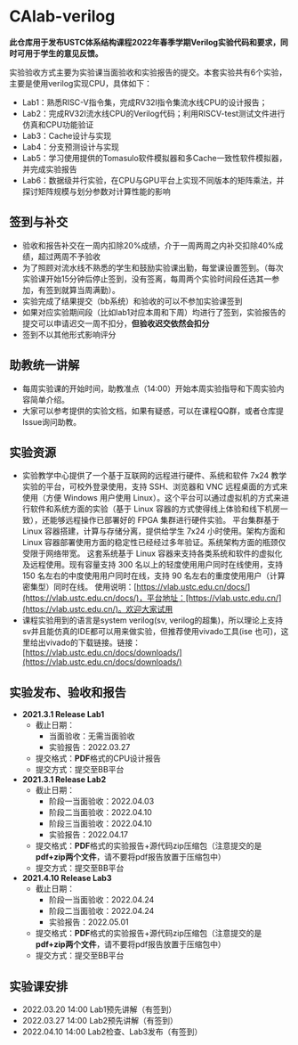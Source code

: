 # CAlab-verilog

**此仓库用于发布USTC体系结构课程2022年春季学期Verilog实验代码和要求，同时可用于学生的意见反馈。**  

实验验收方式主要为实验课当面验收和实验报告的提交。本套实验共有6个实验，主要是使用verilog实现CPU，具体如下：

* Lab1：熟悉RISC-V指令集，完成RV32I指令集流水线CPU的设计报告；
* Lab2：完成RV32I流水线CPU的Verilog代码；利用RISCV-test测试文件进行仿真和CPU功能验证
* Lab3：Cache设计与实现
* Lab4：分支预测设计与实现
* Lab5：学习使用提供的Tomasulo软件模拟器和多Cache一致性软件模拟器，并完成实验报告
* Lab6：数据级并行实验，在CPU与GPU平台上实现不同版本的矩阵乘法，并探讨矩阵规模与划分参数对计算性能的影响

## 签到与补交

* 验收和报告补交在一周内扣除20%成绩，介于一周两周之内补交扣除40%成绩，超过两周不予验收
* 为了照顾对流水线不熟悉的学生和鼓励实验课出勤，每堂课设置签到。（每次实验课开始15分钟后停止签到，没有签离，每周两个实验时间段任选其一参加，有签到就算当周满勤）。
* 实验完成了结果提交（bb系统）和验收的可以不参加实验课签到
* 如果对应实验期间段（比如lab1对应本周和下周）均进行了签到，实验报告的提交可以申请迟交一周不扣分，**但验收迟交依然会扣分**
* 签到不以其他形式影响评分

## 助教统一讲解

* 每周实验课的开始时间，助教准点（14:00）开始本周实验指导和下周实验内容简单介绍。
* 大家可以参考提供的实验文档，如果有疑惑，可以在课程QQ群，或者仓库提Issue询问助教。

## 实验资源

* 实验教学中心提供了一个基于互联网的远程进行硬件、系统和软件 7x24 教学实验的平台，可校外登录使用，支持 SSH、浏览器和 VNC 远程桌面的方式来使用（方便 Windows 用户使用 Linux）。这个平台可以通过虚拟机的方式来进行软件和系统方面的实验（基于 Linux 容器的方式使得线上体验和线下机房一致），还能够远程操作已部署好的 FPGA 集群进行硬件实验。
平台集群基于 Linux 容器搭建，计算与存储分离，提供给学生 7x24 小时使用。架构方面和 Linux 容器部署使用方面的稳定性已经经过多年验证。系统架构方面的瓶颈仅受限于网络带宽。
这套系统基于 Linux 容器来支持各类系统和软件的虚拟化及远程使用。现有容量支持 300 名以上的轻度使用用户同时在线使用，支持 150 名左右的中度使用用户同时在线，支持 90 名左右的重度使用用户（计算密集型）同时在线。
使用说明：[https://vlab.ustc.edu.cn/docs/](https://vlab.ustc.edu.cn/docs/)，平台地址：[https://vlab.ustc.edu.cn/](https://vlab.ustc.edu.cn/)。欢迎大家试用
* 课程实验用到的语言是system verilog(sv, verilog的超集)，所以理论上支持sv并且能仿真的IDE都可以用来做实验，但推荐使用vivado工具(ise 也可)，这里给出vivado的下载链接。链接：[https://vlab.ustc.edu.cn/docs/downloads/](https://vlab.ustc.edu.cn/docs/downloads/)

## 实验发布、验收和报告

* **2021.3.1 Release Lab1**
  * 截止日期：
    * 当面验收：无需当面验收
    * 实验报告：2022.03.27
  * 提交格式：**PDF**格式的CPU设计报告
  * 提交方式：提交至BB平台
* **2021.3.1 Release Lab2**
  * 截止日期：
    * 阶段一当面验收：2022.04.03
    * 阶段二当面验收：2022.04.10
    * 阶段三当面验收：2022.04.10
    * 实验报告：2022.04.17
  * 提交格式：**PDF**格式的实验报告+源代码zip压缩包（注意提交的是**pdf+zip两个文件**，请不要将pdf报告放置于压缩包中）
  * 提交方式：提交至BB平台
* **2021.4.10 Release Lab3**
  * 截止日期：
    * 阶段一当面验收：2022.04.24
    * 阶段二当面验收：2022.04.24
    * 实验报告：2022.05.01
  * 提交格式：**PDF**格式的实验报告+源代码zip压缩包（注意提交的是**pdf+zip两个文件**，请不要将pdf报告放置于压缩包中）
  * 提交方式：提交至BB平台

## 实验课安排

* 2022.03.20 14:00 Lab1预先讲解（有签到）
* 2022.03.27 14:00 Lab2预先讲解（有签到）
* 2022.04.10 14:00 Lab2检查、Lab3发布（有签到）
  